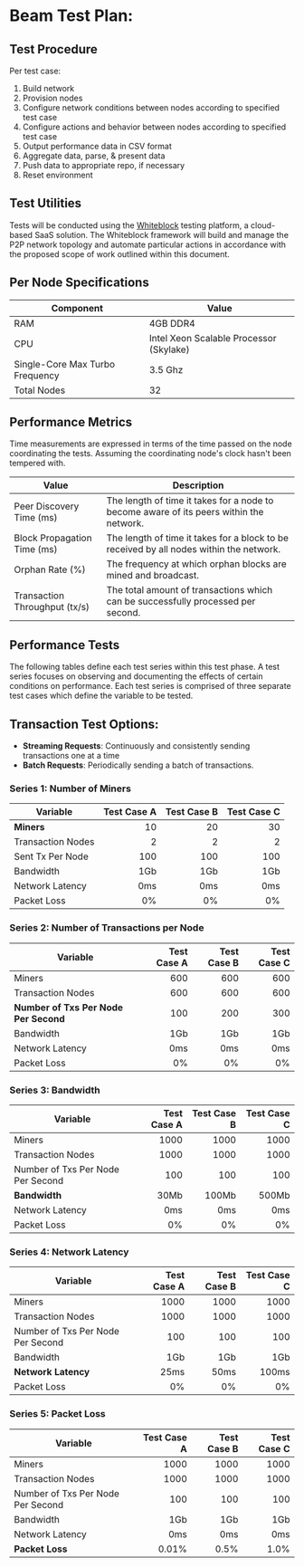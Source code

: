 # Beam Test Plan:  

## Test Procedure

Per test case:
1. Build network
2. Provision nodes
3. Configure network conditions between nodes according to specified test case
4. Configure actions and behavior between nodes according to specified test case
5. Output performance data in CSV format
6. Aggregate data, parse, & present data
8. Push data to appropriate repo, if necessary
9. Reset environment

## Test Utilities  

Tests will be conducted using the [Whiteblock](https://www.whiteblock.io) testing platform, a cloud-based SaaS solution. The Whiteblock framework will build and manage the P2P network topology and automate particular actions in accordance with the proposed scope of work outlined within this document. 

## Per Node Specifications

| Component   | Value                                          |
|-------------|------------------------------------------------|
| RAM         | 4GB DDR4                                       |
| CPU         | Intel Xeon Scalable Processor (Skylake)        |
| Single-Core Max Turbo Frequency  | 3.5 Ghz                   |
| Total Nodes | 32                                       |


## Performance Metrics

Time measurements are expressed in terms of the time passed on the node
coordinating the tests.  Assuming the coordinating node's clock hasn't been tempered with.

| Value			            | Description | 
| ------------------------- | -------- | 
| Peer Discovery Time	(ms)        | The length of time it takes for a node to become aware of its peers within the network. | 
| Block Propagation Time (ms)   | The length of time it takes for a block to be received by all nodes within the network. |
| Orphan Rate (%)	        | The frequency at which orphan blocks are mined and broadcast. |
| Transaction Throughput (tx/s)  | The total amount of transactions which can be successfully processed per second.  |


## Performance Tests

The following tables define each test series within this test phase. A test
series focuses on observing and documenting the effects of certain conditions
on performance. Each test series is comprised of three separate test cases
which define the variable to be tested. 



## Transaction Test Options: 
- __Streaming Requests__: Continuously and consistently sending transactions one at a time
- __Batch Requests__: Periodically sending a batch of transactions. 

### Series 1: Number of Miners

| Variable         | Test Case A | Test Case B | Test Case C |
|------------------|------------:|------------:|------------:|
| __Miners__           | 10          | 20          | 30          |
| Transaction Nodes| 2           | 2           | 2           |
| Sent Tx Per Node | 100         | 100         | 100         |
| Bandwidth        | 1Gb         | 1Gb         | 1Gb         |
| Network Latency  | 0ms         | 0ms         | 0ms         |
| Packet Loss      | 0%          | 0%          | 0%          |


### Series 2: Number of Transactions per Node

| Variable        | Test Case A | Test Case B | Test Case C |
|-----------------|------------:|------------:|------------:|
| Miners      | 600         | 600         | 600         |
| Transaction Nodes    | 600         | 600         | 600        |
| __Number of Txs Per Node Per Second__ |  100  |  200  |   300     |
| Bandwidth       | 1Gb         | 1Gb         | 1Gb        |
| Network Latency | 0ms         | 0ms         | 0ms         |
| Packet Loss     | 0%          | 0%          | 0%          |


### Series 3: Bandwidth

| Variable        | Test Case A | Test Case B | Test Case C |
|-----------------|------------:|------------:|------------:|
| Miners      | 1000        | 1000        | 1000        |
| Transaction Nodes    | 1000        | 1000        | 1000        |
| Number of Txs Per Node Per Second|  100  |  100  |   100     |
| __Bandwidth__       | 30Mb        | 100Mb     | 500Mb        |
| Network Latency | 0ms         | 0ms         | 0ms         |
| Packet Loss     | 0%          | 0%          | 0%          |


### Series 4: Network Latency

| Variable        | Test Case A | Test Case B | Test Case C |
|-----------------|------------:|------------:|------------:|
| Miners      | 1000        | 1000        | 1000        |
| Transaction Nodes    | 1000        | 1000        | 1000        |
| Number of Txs Per Node Per Second|  100  |  100  |   100     |
| Bandwidth       | 1Gb        | 1Gb         | 1Gb        |
| __Network Latency__ | 25ms        | 50ms        | 100ms       |
| Packet Loss     | 0%          | 0%          | 0%          |


### Series 5: Packet Loss

| Variable        | Test Case A | Test Case B | Test Case C |
|-----------------|------------:|------------:|------------:|
| Miners      | 1000        | 1000        | 1000        |
| Transaction Nodes    | 1000        | 1000        | 1000        |
| Number of Txs Per Node Per Second|  100  |  100  |   100     |
| Bandwidth       | 1Gb         | 1Gb         | 1Gb        |
| Network Latency | 0ms         | 0ms         | 0ms         |
| __Packet Loss__     | 0.01%       | 0.5%        | 1.0%        |


